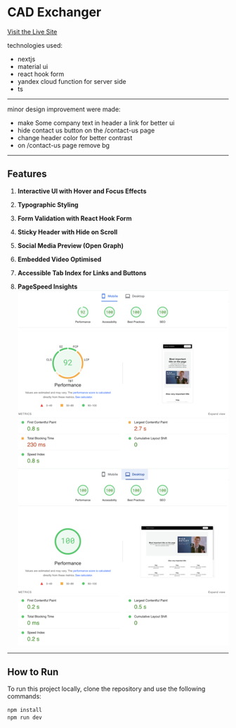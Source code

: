 # CAD Exchanger

[Visit the Live Site](https://cad-exchanger.vercel.app/)

technologies used:
- nextjs
- material ui
- react hook form
- yandex cloud function for server side
- ts

---

minor design improvement were made:
- make Some company text in header a link for better ui
- hide contact us button on the /contact-us page
- change header color for better contrast
- on /contact-us page remove bg

---

## Features

1. **Interactive UI with Hover and Focus Effects**  

2. **Typographic Styling**  

3. **Form Validation with React Hook Form**  

4. **Sticky Header with Hide on Scroll**  

5. **Social Media Preview (Open Graph)**  

6. **Embedded Video Optimised**  

7. **Accessible Tab Index for Links and Buttons**  

8. **PageSpeed Insights**  
![mobile](./readmeImg/Screenshot%202024-11-06%20at%2012.50.19.png)
![desktop](./readmeImg/Screenshot%202024-11-06%20at%2012.54.34.png)
---

## How to Run

To run this project locally, clone the repository and use the following commands:

```bash
npm install
npm run dev

